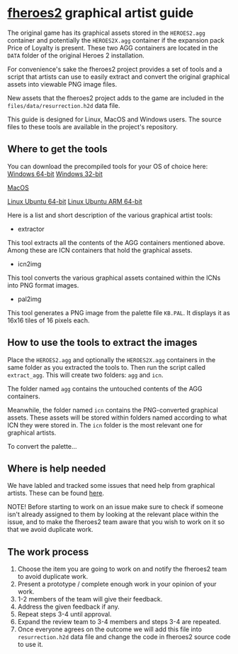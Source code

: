 # [**fheroes2**](README.md) graphical artist guide

The original game has its graphical assets stored in the `HEROES2.agg` container and potentially the `HEROES2X.agg` container if the expansion
pack Price of Loyalty is present. These two AGG containers are located in the `DATA` folder of the original Heroes 2 installation.

For convenience's sake the fheroes2 project provides a set of tools and a script that artists can use to easily extract and convert the original
graphical assets into viewable PNG image files.

New assets that the fheroes2 project adds to the game are included in the `files/data/resurrection.h2d` data file.

This guide is designed for Linux, MacOS and Windows users. The source files to these tools are available in the project's repository.

## Where to get the tools

You can download the precompiled tools for your OS of choice here:
[Windows 64-bit](https://github.com/ihhub/fheroes2/releases/download/fheroes2-windows-x64-SDL2/fheroes2_tools_windows_x64_SDL2.zip)
[Windows 32-bit](https://github.com/ihhub/fheroes2/releases/download/fheroes2-windows-x86-SDL2/fheroes2_tools_windows_x86_SDL2.zip)

[MacOS](https://github.com/ihhub/fheroes2/releases/download/fheroes2-osx-sdl2_dev/fheroes2_tools_macos_x86-64_SDL2.zip)

[Linux Ubuntu 64-bit](https://github.com/ihhub/fheroes2/releases/download/fheroes2-linux-sdl2_dev/fheroes2_tools_ubuntu_x86-64_SDL2.zip)
[Linux Ubuntu ARM 64-bit](https://github.com/ihhub/fheroes2/releases/download/fheroes2-linux-arm-sdl2_dev/fheroes2_tools_ubuntu_arm64_SDL2.zip)


Here is a list and short description of the various graphical artist tools:

- extractor

This tool extracts all the contents of the AGG containers mentioned above. Among these are ICN containers that hold the graphical assets.

- icn2img

This tool converts the various graphical assets contained within the ICNs into PNG format images.

- pal2img

This tool generates a PNG image from the palette file `KB.PAL`. It displays it as 16x16 tiles of 16 pixels each.

## How to use the tools to extract the images

Place the `HEROES2.agg` and optionally the `HEROES2X.agg` containers in the same folder as you extracted the tools to.
Then run the script called `extract_agg`. This will create two folders: `agg` and `icn`.

The folder named `agg` contains the untouched contents of the AGG containers.

Meanwhile, the folder named `icn` contains the PNG-converted graphical assets. These assets will be stored within folders named according to what
ICN they were stored in. The `icn` folder is the most relevant one for graphical artists.

To convert the palette...

## Where is help needed

We have labled and tracked some issues that need help from graphical artists.
These can be found [here](https://github.com/ihhub/fheroes2/issues?q=is%3Aopen+is%3Aissue+label%3Aassets).

NOTE! Before starting to work on an issue make sure to check if someone isn't already assigned to them by looking at the relevant place
within the issue, and to make the fheroes2 team aware that you wish to work on it so that we avoid duplicate work.

## The work process

1. Choose the item you are going to work on and notify the fheroes2 team to avoid duplicate work.
2. Present a prototype / complete enough work in your opinion of your work.
3. 1-2 members of the team will give their feedback.
4. Address the given feedback if any.
5. Repeat steps 3-4 until approval.
6. Expand the review team to 3-4 members and steps 3-4 are repeated.
7. Once everyone agrees on the outcome we will add this file into `resurrection.h2d` data file and change the code in fheroes2 source code to use it.